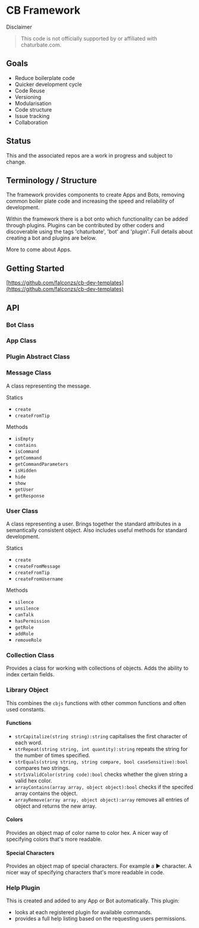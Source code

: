 # CB Framework

Disclaimer
> This code is not officially supported by or affiliated with chaturbate.com.

## Goals

* Reduce boilerplate code
* Quicker development cycle
* Code Reuse
* Versioning
* Modularisation
* Code structure
* Issue tracking
* Collaboration

## Status
This and the associated repos are a work in progress and subject to change.

## Terminology / Structure
The framework provides components to create Apps and Bots, removing common boiler plate code and increasing the speed 
and reliability of development.

Within the framework there is a bot onto which functionality can be added through plugins. Plugins can be contributed 
by other coders and discoverable using the tags 'chaturbate', 'bot' and 'plugin'. Full details about creating a bot 
and plugins are below.

More to come about Apps.

## Getting Started

[https://github.com/falconzs/cb-dev-templates](https://github.com/falconzs/cb-dev-templates)

## API

### Bot Class

### App Class

### Plugin Abstract Class

### Message Class
A class representing the message.

Statics
* `create`
* `createFromTip`

Methods
* `isEmpty`
* `contains`
* `isCommand`
* `getCommand`
* `getCommandParameters`
* `isHidden`
* `hide`
* `show`
* `getUser`
* `getResponse`

### User Class
A class representing a user. Brings together the standard attributes in a semantically consistent object. Also includes
useful methods for standard development.

Statics
* `create`
* `createFromMessage`
* `createFromTip`
* `createFromUsername`

Methods
* `silence`
* `unsilence`
* `canTalk`
* `hasPermission`
* `getRole`
* `addRole`
* `removeRole`

### Collection Class
Provides a class for working with collections of objects. Adds the ability to index certain fields.


### Library Object
This combines the `cbjs` functions with other common functions and often used constants.

#### Functions
* `strCapitalize(string string):string` capitalises the first character of each word.
* `strRepeat(string string, int quantity):string` repeats the string for the number of times specified.
* `strEquals(string string, string compare, bool caseSensitive):bool` compares two strings.
* `strIsValidColor(string code):bool` checks whether the given string a valid hex color.
* `arrayContains(array array, object object):bool` checks if the specifed array contains the object.
* `arrayRemove(array array, object object):array` removes all entries of object and returns the new array.

#### Colors
Provides an object map of color name to color hex. A nicer way of specifying colors that's more readable.

#### Special Characters
Provides an object map of special characters. For example a ▶ character. A nicer way of specifying characters that's 
more readable in code.

### Help Plugin
This is created and added to any App or Bot automatically. 
This plugin:
* looks at each registered plugin for available commands.
* provides a full help listing based on the requesting users permissions.

